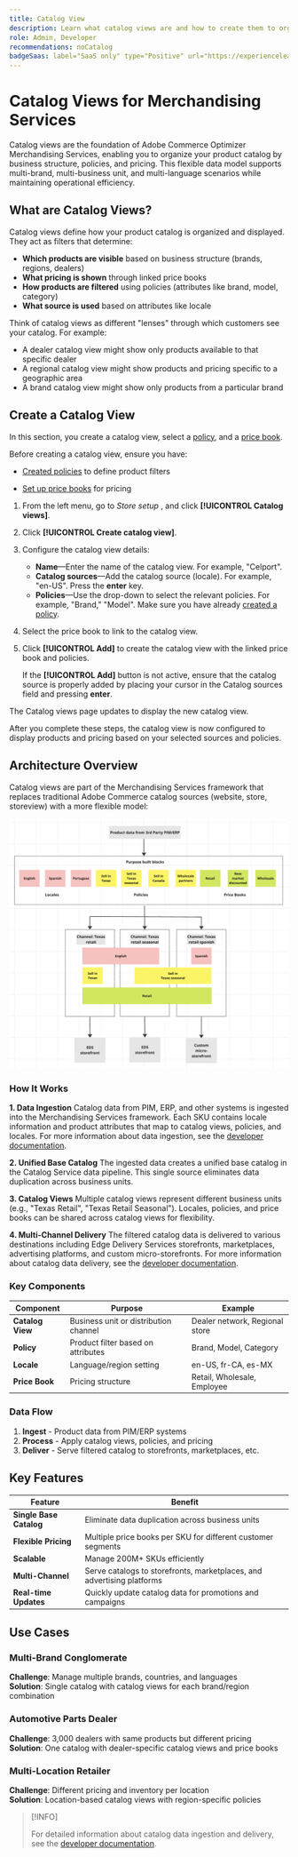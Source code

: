 ```yaml
---
title: Catalog View
description: Learn what catalog views are and how to create them to organize your product catalog by business structure, policies, and pricing.
role: Admin, Developer
recommendations: noCatalog
badgeSaas: label="SaaS only" type="Positive" url="https://experienceleague.adobe.com/en/docs/commerce/user-guides/product-solutions" tooltip="Applies to Adobe Commerce as a Cloud Service and Adobe Commerce Optimizer projects only (Adobe-managed SaaS infrastructure)."
---
```


# Catalog Views for Merchandising Services

Catalog views are the foundation of Adobe Commerce Optimizer Merchandising Services, enabling you to organize your product catalog by business structure, policies, and pricing. This flexible data model supports multi-brand, multi-business unit, and multi-language scenarios while maintaining operational efficiency.

## What are Catalog Views?

Catalog views define how your product catalog is organized and displayed. They act as filters that determine:

- **Which products are visible** based on business structure (brands, regions, dealers)
- **What pricing is shown** through linked price books
- **How products are filtered** using policies (attributes like brand, model, category)
- **What source is used** based on attributes like locale
  
Think of catalog views as different "lenses" through which customers see your catalog. For example:

- A dealer catalog view might show only products available to that specific dealer
- A regional catalog view might show products and pricing specific to a geographic area
- A brand catalog view might show only products from a particular brand

## Create a Catalog View

In this section, you create a catalog view, select a [policy](policies.md), and a [price book](pricebooks.md).

Before creating a catalog view, ensure you have:

- [Created policies](policies.md) to define product filters

- [Set up price books](pricebooks.md) for pricing

1. From the left menu, go to _Store setup_ , and click **[!UICONTROL Catalog views]**.

1. Click **[!UICONTROL Create catalog view]**. ​

1. Configure the catalog view details:

    - **Name**—Enter the name of the catalog view. For example, "Celport". ​
    - **Catalog sources**—Add the catalog source (locale). For example, "en-US". Press the **enter** key.
    - **Policies**—Use the drop-down to select the relevant policies. For example, "Brand," "Model". ​Make sure you have already [created a policy](policies.md).

1. Select the price book to link to the catalog view.

1. Click **[!UICONTROL Add]** to create the catalog view with the linked price book and policies.

    If the **[!UICONTROL Add]** button is not active, ensure that the catalog source is properly added by placing your cursor in the Catalog sources field and pressing **enter**. ​

The Catalog views page updates to display the new catalog view.​

After you complete these steps, the catalog view is now configured to display products and pricing based on your selected sources and policies.

## Architecture Overview

Catalog views are part of the Merchandising Services framework that replaces traditional Adobe Commerce catalog sources (website, store, storeview) with a more flexible model:

![[!DNL Merchandising Services] Architecture](../assets/merchandising-svcs-architecture.png)

### How It Works

**1. Data Ingestion**
Catalog data from PIM, ERP, and other systems is ingested into the Merchandising Services framework. Each SKU contains locale information and product attributes that map to catalog views, policies, and locales. For more information about data ingestion, see the [developer documentation](https://developer-stage.adobe.com/commerce/services/composable-catalog).

**2. Unified Base Catalog**
The ingested data creates a unified base catalog in the Catalog Service data pipeline. This single source eliminates data duplication across business units.

**3. Catalog Views**
Multiple catalog views represent different business units (e.g., "Texas Retail", "Texas Retail Seasonal"). Locales, policies, and price books can be shared across catalog views for flexibility.

**4. Multi-Channel Delivery**
The filtered catalog data is delivered to various destinations including Edge Delivery Services storefronts, marketplaces, advertising platforms, and custom micro-storefronts. For more information about catalog data delivery, see the [developer documentation](https://developer-stage.adobe.com/commerce/services/composable-catalog).

### Key Components

|Component|Purpose|Example|
|---|---|---|
|**Catalog View**|Business unit or distribution channel|Dealer network, Regional store|
|**Policy**|Product filter based on attributes|Brand, Model, Category|
|**Locale**|Language/region setting|en-US, fr-CA, es-MX|
|**Price Book**|Pricing structure|Retail, Wholesale, Employee|

### Data Flow

1. **Ingest** - Product data from PIM/ERP systems
2. **Process** - Apply catalog views, policies, and pricing
3. **Deliver** - Serve filtered catalog to storefronts, marketplaces, etc.

## Key Features

|Feature|Benefit|
|---|---|
|**Single Base Catalog**|Eliminate data duplication across business units|
|**Flexible Pricing**|Multiple price books per SKU for different customer segments|
|**Scalable**|Manage 200M+ SKUs efficiently|
|**Multi-Channel**|Serve catalogs to storefronts, marketplaces, and advertising platforms|
|**Real-time Updates**|Quickly update catalog data for promotions and campaigns|

## Use Cases

### Multi-Brand Conglomerate

**Challenge**: Manage multiple brands, countries, and languages<br>
**Solution**: Single catalog with catalog views for each brand/region combination

### Automotive Parts Dealer

**Challenge**: 3,000 dealers with same products but different pricing<br>
**Solution**: One catalog with dealer-specific catalog views and price books

### Multi-Location Retailer

**Challenge**: Different pricing and inventory per location<br>
**Solution**: Location-based catalog views with region-specific policies

>[!INFO]
>
>For detailed information about catalog data ingestion and delivery, see the [developer documentation](https://developer-stage.adobe.com/commerce/services/composable-catalog).
